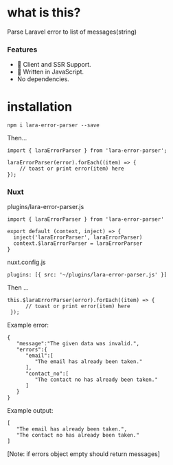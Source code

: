 # what is this?

Parse Laravel error to list of messages(string)

### Features

- 💫 Client and SSR Support.
- 💪 Written in JavaScript.
- No dependencies.

# installation

`npm i lara-error-parser --save`

Then...

```
import { laraErrorParser } from 'lara-error-parser';

laraErrorParser(error).forEach((item) => {
    // toast or print error(item) here
});
```
### Nuxt 

plugins/lara-error-parser.js
```
import { laraErrorParser } from 'lara-error-parser'

export default (context, inject) => {
  inject('laraErrorParser', laraErrorParser)
  context.$laraErrorParser = laraErrorParser
}
```
nuxt.config.js
```
plugins: [{ src: '~/plugins/lara-error-parser.js' }]
```
Then ...
```
this.$laraErrorParser(error).forEach((item) => {
      // toast or print error(item) here
 });
```

Example error:

```
{
   "message":"The given data was invalid.",
   "errors":{
      "email":[
         "The email has already been taken."
      ],
      "contact_no":[
         "The contact no has already been taken."
      ]
   }
}
```
Example output:

```
[
   "The email has already been taken.",
   "The contact no has already been taken."
]
```

[Note: if errors object empty should return messages] 
